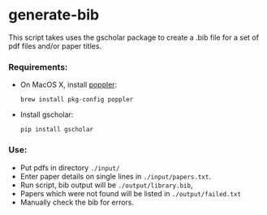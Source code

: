 
# generate-bib

This script takes uses the gscholar package to create a .bib file for a set of pdf files and/or paper titles.


### Requirements:

* On MacOS X, install [poppler](https://poppler.freedesktop.org/):

	`brew install pkg-config poppler`

*  Install gscholar:

	`pip install gscholar`

### Use:

* Put pdfs in directory `./input/`
* Enter paper details on single lines in `./input/papers.txt`.
* Run script, bib output will be `./output/library.bib`,
* Papers which were not found will be listed in `./output/failed.txt`
* Manually check the bib for errors.
